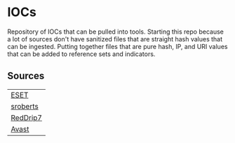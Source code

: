 # IOCs
Repository of IOCs that can be pulled into tools. Starting this repo because a lot of sources don't have sanitized files that are straight hash values that can be ingested. Putting together files that are pure hash, IP, and URI values that can be added to reference sets and indicators.

## Sources
<table>
  <tr>
    <td>
      <a href="https://github.com/eset/malware-ioc/">ESET</a>
    </td>
  </tr>
  <tr>
    <td>
      <a href="https://github.com/sroberts/awesome-iocs#indicators">sroberts</a>
    </td>
  </tr>
  <tr>
    <td>
      <a href="https://github.com/RedDrip7/APT_Digital_Weapon/">RedDrip7</a>
    </td>
  </tr>
  <tr>
    <td>
      <a href="https://github.com/avast/">Avast</a>
    </td>
  </tr>
</table>
